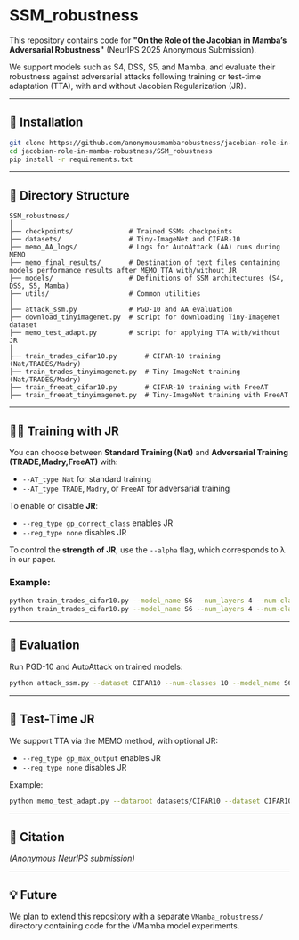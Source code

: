 # SSM_robustness
This repository contains code for **"On the Role of the Jacobian in Mamba’s Adversarial
Robustness"** (NeurIPS 2025 Anonymous Submission).

We support models such as S4, DSS, S5, and Mamba, and evaluate their robustness against adversarial attacks following training or test-time adaptation (TTA), with and without Jacobian Regularization (JR).

---

## 🔧 Installation

```bash
git clone https://github.com/anonymousmambarobustness/jacobian-role-in-mamba-robustness.git
cd jacobian-role-in-mamba-robustness/SSM_robustness
pip install -r requirements.txt
```

---

## 📁 Directory Structure

```
SSM_robustness/
│
├── checkpoints/              # Trained SSMs checkpoints
├── datasets/                 # Tiny-ImageNet and CIFAR-10
├── memo_AA_logs/             # Logs for AutoAttack (AA) runs during MEMO
├── memo_final_results/       # Destination of text files containing models performance results after MEMO TTA with/without JR
├── models/                   # Definitions of SSM architectures (S4, DSS, S5, Mamba)
├── utils/                    # Common utilities
│
├── attack_ssm.py             # PGD-10 and AA evaluation
├── download_tinyimagenet.py  # script for downloading Tiny-ImageNet dataset
├── memo_test_adapt.py        # script for applying TTA with/without JR
│
├── train_trades_cifar10.py       # CIFAR-10 training (Nat/TRADES/Madry) 
├── train_trades_tinyimagenet.py  # Tiny-ImageNet training (Nat/TRADES/Madry)
├── train_freeat_cifar10.py       # CIFAR-10 training with FreeAT
├── train_freeat_tinyimagenet.py  # Tiny-ImageNet training with FreeAT
```

---

## 🏋️‍♂️ Training with JR

You can choose between **Standard Training (Nat)** and **Adversarial Training (TRADE,Madry,FreeAT)** with:

- `--AT_type Nat` for standard training  
- `--AT_type TRADE`, `Madry`, or `FreeAT` for adversarial training

To enable or disable **JR**:

- `--reg_type gp_correct_class` enables JR 
- `--reg_type none` disables JR

To control the **strength of JR**, use the `--alpha` flag, which corresponds to λ in our paper.

### Example:

```bash
python train_trades_cifar10.py --model_name S6 --num_layers 4 --num-classes 10 --model-dir checkpoints/S6/CIFAR10/180_epochs/gp_correct_class/Nat/lr_0.001_alpha_0.001 --AT_type Nat --reg_type gp_correct_class --alpha 1e-3 --lr 1e-3 --batch-size 256 --epsilon 0.031 --step-size 0.007 --beta 6
python train_trades_cifar10.py --model_name S6 --num_layers 4 --num-classes 10 --model-dir checkpoints/S6/CIFAR10/180_epochs/none/Nat/lr_0.001_alpha_0 --AT_type Nat --reg_type none --alpha 0 --lr 1e-3 --batch-size 256 --epsilon 0.031 --step-size 0.007 --beta 6
```

---

## 🧪 Evaluation

Run PGD-10 and AutoAttack on trained models:

```bash
python attack_ssm.py --dataset CIFAR10 --num-classes 10 --model_name S6 --num_layers 4 --n_ex 10000 --AT_type Nat --lr 0.001 --epochs 180 --reg_type gp_correct_class --AA_bs 200 --batch_size 200 --test_batch_size 200 --epsilon 0.031 --step_size 0.007 --thresh 0 --num_of_seeds 1
```

---

## 🧠 Test-Time JR

We support TTA via the MEMO method, with optional JR:

- `--reg_type gp_max_output` enables JR
- `--reg_type none` disables JR

Example:

```bash
python memo_test_adapt.py --dataroot datasets/CIFAR10 --dataset CIFAR10 --num_samples 500 --num_classes 10 --model_name S6 --AT_type Nat --reg_type gp_max_output --alpha 0.1 --lr 0.005 --weight_decay 0 --niter 10 --batch_size 32 --seed 1 --calc_AA
```

---

## 📄 Citation

*(Anonymous NeurIPS submission)*

---

## 💡 Future

We plan to extend this repository with a separate `VMamba_robustness/` directory containing code for the VMamba model experiments.
